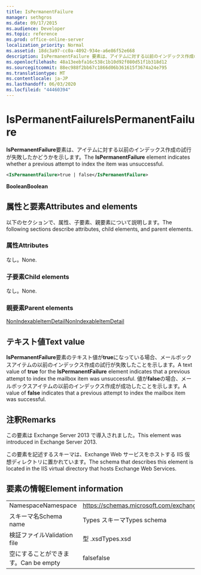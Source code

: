 ```yaml
---
title: IsPermanentFailure
manager: sethgros
ms.date: 09/17/2015
ms.audience: Developer
ms.topic: reference
ms.prod: office-online-server
localization_priority: Normal
ms.assetid: 18dc3a97-cc0a-4092-934e-a6e86f52e668
description: IsPermanentFailure 要素は、アイテムに対する以前のインデックス作成の試行が失敗したかどうかを示します。
ms.openlocfilehash: 48a13eebfa16c538c1b10d92f080d51f1b318d12
ms.sourcegitcommit: 88ec988f2bb67c1866d06b361615f3674a24e795
ms.translationtype: MT
ms.contentlocale: ja-JP
ms.lasthandoff: 06/03/2020
ms.locfileid: "44460394"
---
```

# <a name="ispermanentfailure"></a><span data-ttu-id="68f76-103">IsPermanentFailure</span><span class="sxs-lookup"><span data-stu-id="68f76-103">IsPermanentFailure</span></span>

<span data-ttu-id="68f76-104">**IsPermanentFailure**要素は、アイテムに対する以前のインデックス作成の試行が失敗したかどうかを示します。</span><span class="sxs-lookup"><span data-stu-id="68f76-104">The **IsPermanentFailure** element indicates whether a previous attempt to index the item was unsuccessful.</span></span> 
  
```XML
<IsPermanentFailure>true | false</IsPermanentFailure>
```

 <span data-ttu-id="68f76-105">**Boolean**</span><span class="sxs-lookup"><span data-stu-id="68f76-105">**Boolean**</span></span>
## <a name="attributes-and-elements"></a><span data-ttu-id="68f76-106">属性と要素</span><span class="sxs-lookup"><span data-stu-id="68f76-106">Attributes and elements</span></span>

<span data-ttu-id="68f76-107">以下のセクションで、属性、子要素、親要素について説明します。</span><span class="sxs-lookup"><span data-stu-id="68f76-107">The following sections describe attributes, child elements, and parent elements.</span></span>
  
### <a name="attributes"></a><span data-ttu-id="68f76-108">属性</span><span class="sxs-lookup"><span data-stu-id="68f76-108">Attributes</span></span>

<span data-ttu-id="68f76-109">なし。</span><span class="sxs-lookup"><span data-stu-id="68f76-109">None.</span></span>
  
### <a name="child-elements"></a><span data-ttu-id="68f76-110">子要素</span><span class="sxs-lookup"><span data-stu-id="68f76-110">Child elements</span></span>

<span data-ttu-id="68f76-111">なし。</span><span class="sxs-lookup"><span data-stu-id="68f76-111">None.</span></span>
  
### <a name="parent-elements"></a><span data-ttu-id="68f76-112">親要素</span><span class="sxs-lookup"><span data-stu-id="68f76-112">Parent elements</span></span>

[<span data-ttu-id="68f76-113">NonIndexableItemDetail</span><span class="sxs-lookup"><span data-stu-id="68f76-113">NonIndexableItemDetail</span></span>](nonindexableitemdetail.md)
  
## <a name="text-value"></a><span data-ttu-id="68f76-114">テキスト値</span><span class="sxs-lookup"><span data-stu-id="68f76-114">Text value</span></span>

<span data-ttu-id="68f76-115">**IsPermanentFailure**要素のテキスト値が**true**になっている場合、メールボックスアイテムの以前のインデックス作成の試行が失敗したことを示します。</span><span class="sxs-lookup"><span data-stu-id="68f76-115">A text value of **true** for the **IsPermanentFailure** element indicates that a previous attempt to index the mailbox item was unsuccessful.</span></span> <span data-ttu-id="68f76-116">値が**false**の場合、メールボックスアイテムの以前のインデックス作成が成功したことを示します。</span><span class="sxs-lookup"><span data-stu-id="68f76-116">A value of **false** indicates that a previous attempt to index the mailbox item was successful.</span></span> 
  
## <a name="remarks"></a><span data-ttu-id="68f76-117">注釈</span><span class="sxs-lookup"><span data-stu-id="68f76-117">Remarks</span></span>

<span data-ttu-id="68f76-118">この要素は Exchange Server 2013 で導入されました。</span><span class="sxs-lookup"><span data-stu-id="68f76-118">This element was introduced in Exchange Server 2013.</span></span>
  
<span data-ttu-id="68f76-119">この要素を記述するスキーマは、Exchange Web サービスをホストする IIS 仮想ディレクトリに置かれています。</span><span class="sxs-lookup"><span data-stu-id="68f76-119">The schema that describes this element is located in the IIS virtual directory that hosts Exchange Web Services.</span></span>
  
## <a name="element-information"></a><span data-ttu-id="68f76-120">要素の情報</span><span class="sxs-lookup"><span data-stu-id="68f76-120">Element information</span></span>

|||
|:-----|:-----|
|<span data-ttu-id="68f76-121">Namespace</span><span class="sxs-lookup"><span data-stu-id="68f76-121">Namespace</span></span>  <br/> |https://schemas.microsoft.com/exchange/services/2006/types  <br/> |
|<span data-ttu-id="68f76-122">スキーマ名</span><span class="sxs-lookup"><span data-stu-id="68f76-122">Schema name</span></span>  <br/> |<span data-ttu-id="68f76-123">Types スキーマ</span><span class="sxs-lookup"><span data-stu-id="68f76-123">Types schema</span></span>  <br/> |
|<span data-ttu-id="68f76-124">検証ファイル</span><span class="sxs-lookup"><span data-stu-id="68f76-124">Validation file</span></span>  <br/> |<span data-ttu-id="68f76-125">型 .xsd</span><span class="sxs-lookup"><span data-stu-id="68f76-125">Types.xsd</span></span>  <br/> |
|<span data-ttu-id="68f76-126">空にすることができます。</span><span class="sxs-lookup"><span data-stu-id="68f76-126">Can be empty</span></span>  <br/> |<span data-ttu-id="68f76-127">false</span><span class="sxs-lookup"><span data-stu-id="68f76-127">false</span></span>  <br/> |
   

